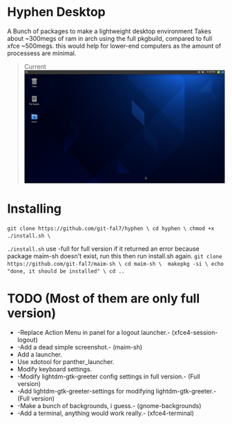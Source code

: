 # Hyphen Desktop
A Bunch of packages to make a lightweight desktop environment
Takes about ~300megs of ram in arch using the full pkgbuild, compared to full xfce ~500megs.
this would help for lower-end computers as the amount of processess are minimal.

> Current
![Screenshot](ss.png?raw=true)


# Installing
``git clone https://github.com/git-fal7/hyphen \
cd hyphen \
chmod +x ./install.sh \``

``./install.sh``
use -full for full version
if it returned an error because package maim-sh doesn't exist, run this then run install.sh again.
``git clone https://github.com/git-fal7/maim-sh \
cd maim-sh \ 
makepkg -si \
echo "done, it should be installed" \
cd ..``


# TODO (Most of them are only full version)
- -Replace Action Menu in panel for a logout launcher.- (xfce4-session-logout)
- -Add a dead simple screenshot.- (maim-sh)
- Add a launcher.
- Use xdotool for panther_launcher.
- Modify keyboard settings.
- -Modify lightdm-gtk-greeter config settings in full version.- (Full version)
- -Add lightdm-gtk-greeter-settings for modifying lightdm-gtk-greeter.- (Full version)
- -Make a bunch of backgrounds, i guess.- (gnome-backgrounds)
- -Add a terminal, anything would work really.- (xfce4-terminal)
